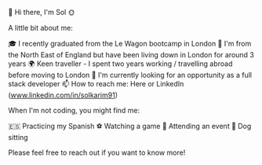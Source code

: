 👋 Hi there, I'm Sol 🌞

A little bit about me:

🎓 I recently graduated from the Le Wagon bootcamp in London
📍 I'm from the North East of England but have been living down in London for around 3 years
🌍 Keen traveller - I spent two years working / travelling abroad before moving to London
🔭 I'm currently looking for an opportunity as a full stack developer
📫 How to reach me: Here or LinkedIn (www.linkedin.com/in/solkarim91)

When I'm not coding, you might find me:

🇪🇸 Practicing my Spanish 
⚽️ Watching a game
🎵 Attending an event 
🐶 Dog sitting 

Please feel free to reach out if you want to know more!
